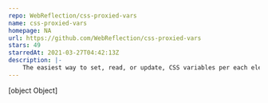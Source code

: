 ```yaml
---
repo: WebReflection/css-proxied-vars
name: css-proxied-vars
homepage: NA
url: https://github.com/WebReflection/css-proxied-vars
stars: 49
starredAt: 2021-03-27T04:42:13Z
description: |-
    The easiest way to set, read, or update, CSS variables per each element.
---
```


[object Object]
